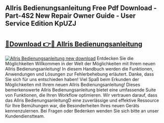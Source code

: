## Allris Bedienungsanleitung Free Pdf Download - Part-4S2 New Repair Owner Guide - User Service Edition KpUZJ

# <h2><a href="http://df5lzik.blite.top/?on=Allris+Bedienungsanleitung">🔗Download 👉🔴 Allris Bedienungsanleitung</a></h2>

[![Allris Bedienungsanleitung new download](https://i.imgur.com/lujVjoI.png)](http://df5lzik.blite.top/?on=Allris+Bedienungsanleitung)
Entdecken Sie die Möglichkeiten Willkommen in der Welt der Möglichkeiten mit Ihrem neuen Allris Bedienungsanleitung! In diesem Handbuch werden die Funktionen, Anwendungen und Lösungen zur Fehlerbehebung erläutert. Danke, dass Sie sich für uns entschieden haben! Viel Spaß beim Erkunden der Möglichkeiten mit Ihrem neuen Allris Bedienungsanleitung! Dieses bemerkenswerte Allris Bedienungsanleitung bietet eine umfassende Suite von Funktionen, die Ihren Workflow optimieren. Wir vertrauen darauf, dass das Allris BedienungsanleitungD eine zuverlässige und effektive Ressource für Ihre Bemühungen war, die Besonderheiten Ihres neuen Geräts kennenzulernen. Bei Fragen oder Bedenken wenden Sie sich bitte an unser Kundendienstteam.
